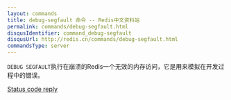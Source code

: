 ```yaml
---
layout: commands
title: debug-segfault 命令 -- Redis中文资料站
permalink: commands/debug-segfault.html
disqusIdentifier: command_debug-segfault
disqusUrl: http://redis.cn/commands/debug-segfault.html
commandsType: server
---
```


`DEBUG SEGFAULT`执行在崩溃的Redis一个无效的内存访问，它是用来模拟在开发过程中的错误。

[Status code reply](/topics/protocol.html#status-reply)
